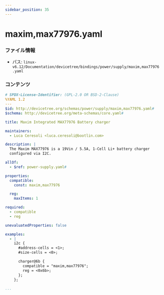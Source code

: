 ```yaml
---
sidebar_position: 35
---
```

# maxim,max77976.yaml

### ファイル情報

- パス: `linux-v6.12/Documentation/devicetree/bindings/power/supply/maxim,max77976.yaml`

### コンテンツ

```yaml
# SPDX-License-Identifier: (GPL-2.0 OR BSD-2-Clause)
%YAML 1.2
---
$id: http://devicetree.org/schemas/power/supply/maxim,max77976.yaml#
$schema: http://devicetree.org/meta-schemas/core.yaml#

title: Maxim Integrated MAX77976 Battery charger

maintainers:
  - Luca Ceresoli <luca.ceresoli@bootlin.com>

description: |
  The Maxim MAX77976 is a 19Vin / 5.5A, 1-Cell Li+ battery charger
  configured via I2C.

allOf:
  - $ref: power-supply.yaml#

properties:
  compatible:
    const: maxim,max77976

  reg:
    maxItems: 1

required:
  - compatible
  - reg

unevaluatedProperties: false

examples:
  - |
    i2c {
      #address-cells = <1>;
      #size-cells = <0>;

      charger@6b {
        compatible = "maxim,max77976";
        reg = <0x6b>;
      };
    };

...

```
